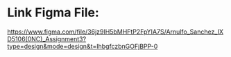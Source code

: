 # Link Figma File: 

https://www.figma.com/file/36jz9IH5bMHFtP2FpYIA7S/Arnulfo_Sanchez_IXD5106(0NC)_Assignment3?type=design&mode=design&t=IhbgfczbnGOFjBPP-0